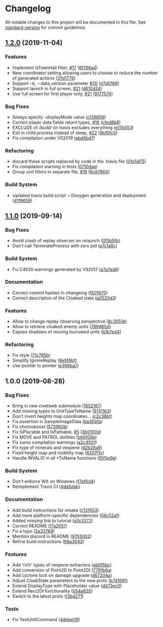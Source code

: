 # Changelog

All notable changes to this project will be documented in this file. See [standard-version](https://github.com/conventional-changelog/standard-version) for commit guidelines.

## [1.2.0](https://github.com/alkurbatov/cpp-sc2/compare/v1.1.0...v1.2.0) (2019-11-04)


### Features

* Implement IsTownHall filter, [#17](https://github.com/alkurbatov/cpp-sc2/issues/17) ([6f786a4](https://github.com/alkurbatov/cpp-sc2/commit/6f786a4c9064dc01e15c8c44928791a9af52d7b7))
* New coordinator setting allowing users to choose to reduce the number of generated actions ([37d1776](https://github.com/alkurbatov/cpp-sc2/commit/37d177682d5c3c980ed6a356f0a1830ffb4e7f89))
* Support -d, --data_version parameter [#20](https://github.com/alkurbatov/cpp-sc2/issues/20) ([d7d0168](https://github.com/alkurbatov/cpp-sc2/commit/d7d016865e70f1169ae3fa2e470ea87378a01e53))
* Support launch in full screen, [#21](https://github.com/alkurbatov/cpp-sc2/issues/21) ([d610d2d](https://github.com/alkurbatov/cpp-sc2/commit/d610d2d27c0641517b8a69df06af26e6dcd37c7e))
* Use full screen for first player only, [#21](https://github.com/alkurbatov/cpp-sc2/issues/21) ([9177574](https://github.com/alkurbatov/cpp-sc2/commit/9177574da7fd4ef8e62b3b9bfffc3107ab80f52f))


### Bug Fixes

* Always specify -displayMode value ([cf39856](https://github.com/alkurbatov/cpp-sc2/commit/cf398561020b1d329fc288c5d8fa8220230a73db))
* Correct player data fields return types, [#16](https://github.com/alkurbatov/cpp-sc2/issues/16) ([cfed8b8](https://github.com/alkurbatov/cpp-sc2/commit/cfed8b8921c73c9a2fec980e0dea82f9281c00d4))
* EXCLUDE of */build/* on travis excludes everything ([e17b553](https://github.com/alkurbatov/cpp-sc2/commit/e17b5539a0bf99c86a588f9c40761ac33002ca0b))
* Exit in child process instead of sleep, [#22](https://github.com/alkurbatov/cpp-sc2/issues/22) ([9b10fc0](https://github.com/alkurbatov/cpp-sc2/commit/9b10fc0f21f3398848a152a2ed54b89538281438))
* Fix compilation under VS2019 ([abd6bd7](https://github.com/alkurbatov/cpp-sc2/commit/abd6bd77b1497d6e26e88805fc0ca0728d5e2cf9))


### Refactoring

* discard these scripts replaced by code in the .travis file ([01e5d75](https://github.com/alkurbatov/cpp-sc2/commit/01e5d757c151a0e2986b477a054add0b7b214375))
* Fix compilation warning in tests ([07f0dae](https://github.com/alkurbatov/cpp-sc2/commit/07f0dae0f6ab0a06fdc0c5f1a511aa81728743ed))
* Group unit filters in separate file, [#19](https://github.com/alkurbatov/cpp-sc2/issues/19) ([6c87664](https://github.com/alkurbatov/cpp-sc2/commit/6c87664e6c7096c992a73c94c5caa1fc17a059e9))


### Build System

* Updated travis build script + Doxygen generation and deployment ([41f9659](https://github.com/alkurbatov/cpp-sc2/commit/41f965983e288d9f9501dc42d65120d6d265eb77))

## [1.1.0](https://github.com/alkurbatov/cpp-sc2/compare/v1.0.0...v1.1.0) (2019-09-14)


### Bug Fixes

* Avoid crash of replay observer on relaunch ([0f5b5fb](https://github.com/alkurbatov/cpp-sc2/commit/0f5b5fb))
* Don't call TerminateProcess with zero pid ([a7c1a8c](https://github.com/alkurbatov/cpp-sc2/commit/a7c1a8c))


### Build System

* Fix C4530 warnings generated by VS2017 ([a7a7ed6](https://github.com/alkurbatov/cpp-sc2/commit/a7a7ed6))


### Documentation

* Correct commit hashes in changelog ([f501670](https://github.com/alkurbatov/cpp-sc2/commit/f501670))
* Correct description of the Cloaked state ([a0520d3](https://github.com/alkurbatov/cpp-sc2/commit/a0520d3))


### Features

* Allow to change replay observing perspective ([8c3051e](https://github.com/alkurbatov/cpp-sc2/commit/8c3051e))
* Allow to retrieve cloaked enemy units ([789465d](https://github.com/alkurbatov/cpp-sc2/commit/789465d))
* Expose shadows of moving burrowed units ([b1b7ed4](https://github.com/alkurbatov/cpp-sc2/commit/b1b7ed4))


### Refactoring

* Fix style ([71c785b](https://github.com/alkurbatov/cpp-sc2/commit/71c785b))
* Simplify IgnoreReplay ([8ef49bf](https://github.com/alkurbatov/cpp-sc2/commit/8ef49bf))
* Use pointer to pointer ([e366ba7](https://github.com/alkurbatov/cpp-sc2/commit/e366ba7))

## 1.0.0 (2019-08-28)


### Bug Fixes

* Bring in new civetweb submodule ([1652187](https://github.com/alkurbatov/cpp-sc2/commit/1652187))
* Add missing types to UnitTypeToName ([91311b3](https://github.com/alkurbatov/cpp-sc2/commit/91311b3))
* Don't invert heights map coordinates... ([c2c38bf](https://github.com/alkurbatov/cpp-sc2/commit/c2c38bf))
* Fix assertion in SampleImageData ([ba30bfa](https://github.com/alkurbatov/cpp-sc2/commit/ba30bfa))
* Fix chronoboost ([573960b](https://github.com/alkurbatov/cpp-sc2/commit/573960b))
* Fix IsPlacable and IsPathable, [#5](https://github.com/alkurbatov/cpp-sc2/issues/5) ([3b0100d](https://github.com/alkurbatov/cpp-sc2/commit/3b0100d))
* Fix MOVE and PATROL abilities ([bb8109a](https://github.com/alkurbatov/cpp-sc2/commit/bb8109a))
* Fix some compilation warnings ([a2c4501](https://github.com/alkurbatov/cpp-sc2/commit/a2c4501))
* Fix type of minerals and vespene ([d2b29a9](https://github.com/alkurbatov/cpp-sc2/commit/d2b29a9))
* Fixed height map and visibility map ([8207f1c](https://github.com/alkurbatov/cpp-sc2/commit/8207f1c))
* Handle INVALID in all *ToName functions ([f0f0e9e](https://github.com/alkurbatov/cpp-sc2/commit/f0f0e9e))


### Build System

* Don't enforce WX on Windows ([f7af6d4](https://github.com/alkurbatov/cpp-sc2/commit/f7af6d4))
* Reimplement Travis CI ([4da5dab](https://github.com/alkurbatov/cpp-sc2/commit/4da5dab))


### Documentation

* Add build instructions for nmake ([c131953](https://github.com/alkurbatov/cpp-sc2/commit/c131953))
* Add more platform-specific dependencies ([56c52af](https://github.com/alkurbatov/cpp-sc2/commit/56c52af))
* Added missing link to tutorial ([a7c3372](https://github.com/alkurbatov/cpp-sc2/commit/a7c3372))
* Correct README ([f7a2051](https://github.com/alkurbatov/cpp-sc2/commit/f7a2051))
* Fix a typo ([2a33789](https://github.com/alkurbatov/cpp-sc2/commit/2a33789))
* Mention discord in README ([9755002](https://github.com/alkurbatov/cpp-sc2/commit/9755002))
* Refine build instructions ([68a3643](https://github.com/alkurbatov/cpp-sc2/commit/68a3643))


### Features

* Add 'rich' types of vespene extractors ([ab0f5bc](https://github.com/alkurbatov/cpp-sc2/commit/ab0f5bc))
* Add conversion of Point2D to Point2DI ([7791b6a](https://github.com/alkurbatov/cpp-sc2/commit/7791b6a))
* Add cyclone lock on damage upgrade ([d67204a](https://github.com/alkurbatov/cpp-sc2/commit/d67204a))
* Adjust CloakState parameters to the new proto ([b74166f](https://github.com/alkurbatov/cpp-sc2/commit/b74166f))
* Extend DisplayType with Placeholder value ([dd73ec0](https://github.com/alkurbatov/cpp-sc2/commit/dd73ec0))
* Extend Rect2DI functionality ([054a835](https://github.com/alkurbatov/cpp-sc2/commit/054a835))
* Switch to the latest proto ([f3bd271](https://github.com/alkurbatov/cpp-sc2/commit/f3bd271))


### Tests

* Fix TestUnitCommand ([4debe09](https://github.com/alkurbatov/cpp-sc2/commit/4debe09))
